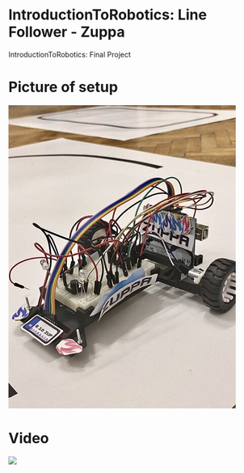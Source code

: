# IntroductionToRobotics: Line Follower - Zuppa

IntroductionToRobotics: Final Project

# Picture of setup

![](https://github.com/IoanaLivia/Line-Follower-Zuppa/blob/main/Assets/PictureOfSetup.jpg)

# Video

[![](https://img.youtube.com/vi/9MmQDpS1wKw/0.jpg)](https://youtu.be/9MmQDpS1wKw)
